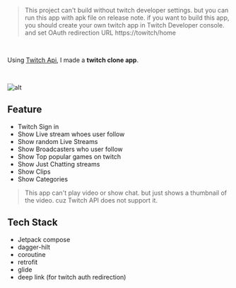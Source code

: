 > This project can't build without twitch developer settings. but you can run this app with apk file on release note. if you want to build this app, you should create your own twitch app in Twitch Developer console. and set OAuth redirection URL https://towitch/home

</br>

Using [Twitch Api](https://dev.twitch.tv/docs/api/), I made a **twitch clone app**.

</br>

![alt](demo.gif)

## Feature
- Twitch Sign in
- Show Live stream whoes user follow
- Show random Live Streams
- Show Broadcasters who user follow
- Show Top popular games on twitch
- Show Just Chatting streams
- Show Clips
- Show Categories

> This app can't play video or show chat. but just shows a thumbnail of the video. cuz Twitch API does not support it.

## Tech Stack
- Jetpack compose
- dagger-hilt
- coroutine
- retrofit
- glide
- deep link (for twitch auth redirection)

